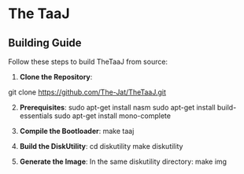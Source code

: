 
# The TaaJ

## Building Guide

Follow these steps to build TheTaaJ from source:

1. **Clone the Repository**:

git clone https://github.com/The-Jat/TheTaaJ.git

2. **Prerequisites**: 
sudo apt-get install nasm
sudo apt-get install build-essentials
sudo apt-get install mono-complete

3. **Compile the Bootloader**: 
make taaj

4. **Build the DiskUtility**: 
cd diskutility
make diskutility

5. **Generate the Image**: 
In the same diskutility directory:
make img

